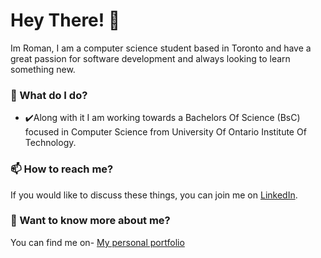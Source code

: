 
# Hey There! 👋

Im Roman, I am a computer science student based in Toronto and have a great passion for software development and always looking to learn something new.

### 🌱 What do I do?
- ✔️Along with it I am working towards a Bachelors Of Science (BsC) focused in Computer Science from University Of Ontario Institute Of Technology.

### 📫 How to reach me?
If you would like to discuss these things, you can join me on [LinkedIn](https://www.linkedin.com/in/roman-ahmad-zeia-0b4902185/). 

### 💬 Want to know more about me?
You can find me on- [My personal portfolio](www.romanahmadzeia.com)
